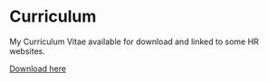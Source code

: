 # Curriculum
My Curriculum Vitae available for download and linked to some HR websites.
  
[Download here]()
